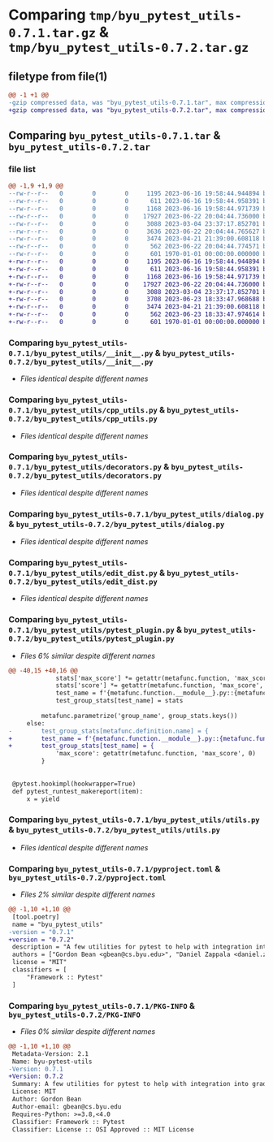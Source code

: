 # Comparing `tmp/byu_pytest_utils-0.7.1.tar.gz` & `tmp/byu_pytest_utils-0.7.2.tar.gz`

## filetype from file(1)

```diff
@@ -1 +1 @@
-gzip compressed data, was "byu_pytest_utils-0.7.1.tar", max compression
+gzip compressed data, was "byu_pytest_utils-0.7.2.tar", max compression
```

## Comparing `byu_pytest_utils-0.7.1.tar` & `byu_pytest_utils-0.7.2.tar`

### file list

```diff
@@ -1,9 +1,9 @@
--rw-r--r--   0        0        0     1195 2023-06-16 19:58:44.944894 byu_pytest_utils-0.7.1/byu_pytest_utils/__init__.py
--rw-r--r--   0        0        0      611 2023-06-16 19:58:44.958391 byu_pytest_utils-0.7.1/byu_pytest_utils/cpp_utils.py
--rw-r--r--   0        0        0     1168 2023-06-16 19:58:44.971739 byu_pytest_utils-0.7.1/byu_pytest_utils/decorators.py
--rw-r--r--   0        0        0    17927 2023-06-22 20:04:44.736000 byu_pytest_utils-0.7.1/byu_pytest_utils/dialog.py
--rw-r--r--   0        0        0     3088 2023-03-04 23:37:17.852701 byu_pytest_utils-0.7.1/byu_pytest_utils/edit_dist.py
--rw-r--r--   0        0        0     3636 2023-06-22 20:04:44.765627 byu_pytest_utils-0.7.1/byu_pytest_utils/pytest_plugin.py
--rw-r--r--   0        0        0     3474 2023-04-21 21:39:00.608118 byu_pytest_utils-0.7.1/byu_pytest_utils/utils.py
--rw-r--r--   0        0        0      562 2023-06-22 20:04:44.774571 byu_pytest_utils-0.7.1/pyproject.toml
--rw-r--r--   0        0        0      601 1970-01-01 00:00:00.000000 byu_pytest_utils-0.7.1/PKG-INFO
+-rw-r--r--   0        0        0     1195 2023-06-16 19:58:44.944894 byu_pytest_utils-0.7.2/byu_pytest_utils/__init__.py
+-rw-r--r--   0        0        0      611 2023-06-16 19:58:44.958391 byu_pytest_utils-0.7.2/byu_pytest_utils/cpp_utils.py
+-rw-r--r--   0        0        0     1168 2023-06-16 19:58:44.971739 byu_pytest_utils-0.7.2/byu_pytest_utils/decorators.py
+-rw-r--r--   0        0        0    17927 2023-06-22 20:04:44.736000 byu_pytest_utils-0.7.2/byu_pytest_utils/dialog.py
+-rw-r--r--   0        0        0     3088 2023-03-04 23:37:17.852701 byu_pytest_utils-0.7.2/byu_pytest_utils/edit_dist.py
+-rw-r--r--   0        0        0     3708 2023-06-23 18:33:47.968688 byu_pytest_utils-0.7.2/byu_pytest_utils/pytest_plugin.py
+-rw-r--r--   0        0        0     3474 2023-04-21 21:39:00.608118 byu_pytest_utils-0.7.2/byu_pytest_utils/utils.py
+-rw-r--r--   0        0        0      562 2023-06-23 18:33:47.974614 byu_pytest_utils-0.7.2/pyproject.toml
+-rw-r--r--   0        0        0      601 1970-01-01 00:00:00.000000 byu_pytest_utils-0.7.2/PKG-INFO
```

### Comparing `byu_pytest_utils-0.7.1/byu_pytest_utils/__init__.py` & `byu_pytest_utils-0.7.2/byu_pytest_utils/__init__.py`

 * *Files identical despite different names*

### Comparing `byu_pytest_utils-0.7.1/byu_pytest_utils/cpp_utils.py` & `byu_pytest_utils-0.7.2/byu_pytest_utils/cpp_utils.py`

 * *Files identical despite different names*

### Comparing `byu_pytest_utils-0.7.1/byu_pytest_utils/decorators.py` & `byu_pytest_utils-0.7.2/byu_pytest_utils/decorators.py`

 * *Files identical despite different names*

### Comparing `byu_pytest_utils-0.7.1/byu_pytest_utils/dialog.py` & `byu_pytest_utils-0.7.2/byu_pytest_utils/dialog.py`

 * *Files identical despite different names*

### Comparing `byu_pytest_utils-0.7.1/byu_pytest_utils/edit_dist.py` & `byu_pytest_utils-0.7.2/byu_pytest_utils/edit_dist.py`

 * *Files identical despite different names*

### Comparing `byu_pytest_utils-0.7.1/byu_pytest_utils/pytest_plugin.py` & `byu_pytest_utils-0.7.2/byu_pytest_utils/pytest_plugin.py`

 * *Files 6% similar despite different names*

```diff
@@ -40,15 +40,16 @@
             stats['max_score'] *= getattr(metafunc.function, 'max_score', 0)
             stats['score'] *= getattr(metafunc.function, 'max_score', 0)
             test_name = f'{metafunc.function.__module__}.py::{metafunc.function.__name__}[{group_name}]'
             test_group_stats[test_name] = stats
 
         metafunc.parametrize('group_name', group_stats.keys())
     else:
-        test_group_stats[metafunc.definition.name] = {
+        test_name = f'{metafunc.function.__module__}.py::{metafunc.function.__name__}'
+        test_group_stats[test_name] = {
             'max_score': getattr(metafunc.function, 'max_score', 0)
         }
 
 
 @pytest.hookimpl(hookwrapper=True)
 def pytest_runtest_makereport(item):
     x = yield
```

### Comparing `byu_pytest_utils-0.7.1/byu_pytest_utils/utils.py` & `byu_pytest_utils-0.7.2/byu_pytest_utils/utils.py`

 * *Files identical despite different names*

### Comparing `byu_pytest_utils-0.7.1/pyproject.toml` & `byu_pytest_utils-0.7.2/pyproject.toml`

 * *Files 2% similar despite different names*

```diff
@@ -1,10 +1,10 @@
 [tool.poetry]
 name = "byu_pytest_utils"
-version = "0.7.1"
+version = "0.7.2"
 description = "A few utilities for pytest to help with integration into gradescope"
 authors = ["Gordon Bean <gbean@cs.byu.edu>", "Daniel Zappala <daniel.zappala@gmail.com>"]
 license = "MIT"
 classifiers = [
     "Framework :: Pytest"
 ]
```

### Comparing `byu_pytest_utils-0.7.1/PKG-INFO` & `byu_pytest_utils-0.7.2/PKG-INFO`

 * *Files 0% similar despite different names*

```diff
@@ -1,10 +1,10 @@
 Metadata-Version: 2.1
 Name: byu-pytest-utils
-Version: 0.7.1
+Version: 0.7.2
 Summary: A few utilities for pytest to help with integration into gradescope
 License: MIT
 Author: Gordon Bean
 Author-email: gbean@cs.byu.edu
 Requires-Python: >=3.8,<4.0
 Classifier: Framework :: Pytest
 Classifier: License :: OSI Approved :: MIT License
```


